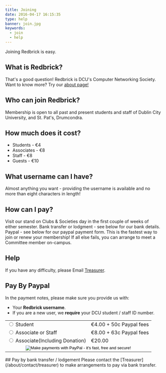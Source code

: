 ```yaml
---
title: Joining
date: 2016-04-17 16:15:35
type: help
banner: join.jpg
keywords:
  - join
  - help
---
```


Joining Redbrick is easy.

## What is Redbrick?
That's a good question! Redbrick is DCU's Computer Networking Society. Want to know more? Try our [about page!](../../about)

## Who can join Redbrick?
Membership is open to all past and present students and staff of Dublin City University, and St. Pat's, Drumcondra.

## How much does it cost?
 - Students - €4
 - Associates - €8
 - Staff - €8
 - Guests - €10

## What username can I have?
Almost anything you want - providing the username is available and no more than eight characters in length!

## How can I pay?
Visit our stand on Clubs & Societies day in the first couple of weeks of either semester.
Bank transfer or lodgment - see below for our bank details.
Paypal - see below for our paypal payment form. This is the fastest way to join or renew your membership!
If all else fails, you can arrange to meet a Committee member on-campus.
## Help
If you have any difficulty, please Email [Treasurer](/about/contact/treasurer).
## Pay By Paypal
In the payment notes, please make sure you provide us with:
  - Your __Redbrick username__.
  - If you are a new user, we __require__ your DCU student / staff ID number.

<form action="https://www.paypal.com/cgi-bin/webscr" method="post" target="paypal"><input type="hidden" name="cmd" value="_xclick"><input type="hidden" name="business" value="accounts@redbrick.dcu.ie"><input type="hidden" name="item_name" value="Membership"><input type="hidden" name="item_number" value="Membership Payment"><table id="paypalform"><tbody><tr><td><input type="radio" name="amount" value="4.50"> Student</td><td>€4.00 + 50c Paypal fees</td></tr><tr><td><input type="radio" name="amount" value="8.63"> Associate or Staff</td><td>€8.00 + 63c Paypal fees</td></tr><tr><td><input type="radio" name="amount" value="20.00"> Associate(Including Donation)</td><td>€20.00</td></tr><tr><td colspan="2" align="center"><input type="image" name="submit" src="http://www.paypal.com/en_US/i/btn/x-click-but06.gif" alt="Make payments with PayPal - it's fast, free and secure!"></td></tr></tbody></table>
<input type="hidden" name="no_shipping" value="1"> <input type="hidden" name="ah" value="0"> <input type="hidden" name="currency_code" value="EUR"> <input type="hidden" name="bn" value="PayPal_Mike"></form>
## Pay by bank transfer / lodgement
  Please contact the [Treasurer](/about/contact/treasurer) to make arrangements to pay via bank transfer.
